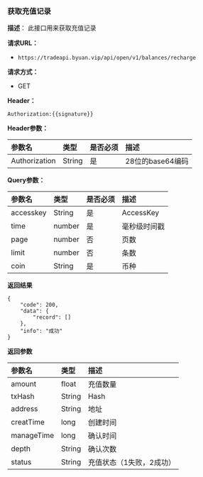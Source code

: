 ### 获取充值记录

**描述**：
此接口用来获取充值记录

**请求URL：** 
- ` https://tradeapi.byuan.vip/api/open/v1/balances/recharge `

**请求方式：**
- GET

**Header：**

```
Authorization:{{signature}}
```

**Header参数：**

| 参数名          | 类型     | 是否必须 | 描述   |
| :----------- | :----- | :--- | :--- |
| Authorization | String | 是    | 28位的base64编码 |


**Query参数：**

| 参数名          | 类型     | 是否必须 | 描述   |
| :----------- | :----- | :--- | :--- |
| accesskey | String | 是    | AccessKey |
| time | number | 是    | 毫秒级时间戳 |
| page | number | 否    | 页数 |
| limit| number | 否    | 条数 |
| coin | String | 是    | 币种 |

**返回结果**

```
{
	"code": 200,
	"data": {
		"record": []
	},
	"info": "成功"
}
```

**返回参数**

| 参数名          | 类型   | 描述   |
| :----------- |  :--- | :--- |
| amount | float     | 充值数量 |
| txHash | String     | Hash |
| address | String     | 地址 |
| creatTime | long     | 创建时间 |
| manageTime | long     | 确认时间 |
| depth | String     | 确认次数 |
| status | String     | 充值状态（1失败，2成功） |
